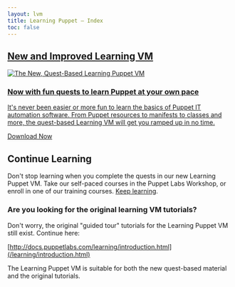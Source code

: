 ```yaml
---
layout: lvm
title: Learning Puppet — Index
toc: false
---
```


[pe_install]: /pe/latest/install_basic.html
[language_ref]: /puppet/latest/reference/lang_summary.html


<!-- LVM PROMO MARKUP -->
<section class="promo-lvm">
  <a href="http://puppetlabs.com/download-learning-vm">
    <h2>New and Improved Learning&nbsp;VM</h2>
    <div class="content">
      <img src="/learning/images/lvm_cover_docs.png" alt="The New, Quest-Based Learning Puppet VM" />
      <h3>Now with fun quests to learn Puppet at your own&nbsp;pace</h3>
      <p class="description">It's never been easier or more fun to learn the basics of Puppet IT automation software. From Puppet resources to manifests to classes and more, the quest-based Learning VM will get you ramped up in no time.</p>
      <p class="actions"><span class="button">Download Now</span></p>
    </div>
  </a>
</section>


## Continue Learning
Don't stop learning when you complete the quests in our new Learning Puppet VM. Take our self-paced courses in the Puppet Labs Workshop, or enroll in one of our training courses. [Keep learning](https://puppetlabs.com/learn).

### Are you looking for the original learning VM tutorials?
Don't worry, the original "guided tour" tutorials for the Learning Puppet VM still exist. 
Continue here: 

[http://docs.puppetlabs.com/learning/introduction.html](/learning/introduction.html)

The Learning Puppet VM is suitable for both the new quest-based material and the original tutorials.

